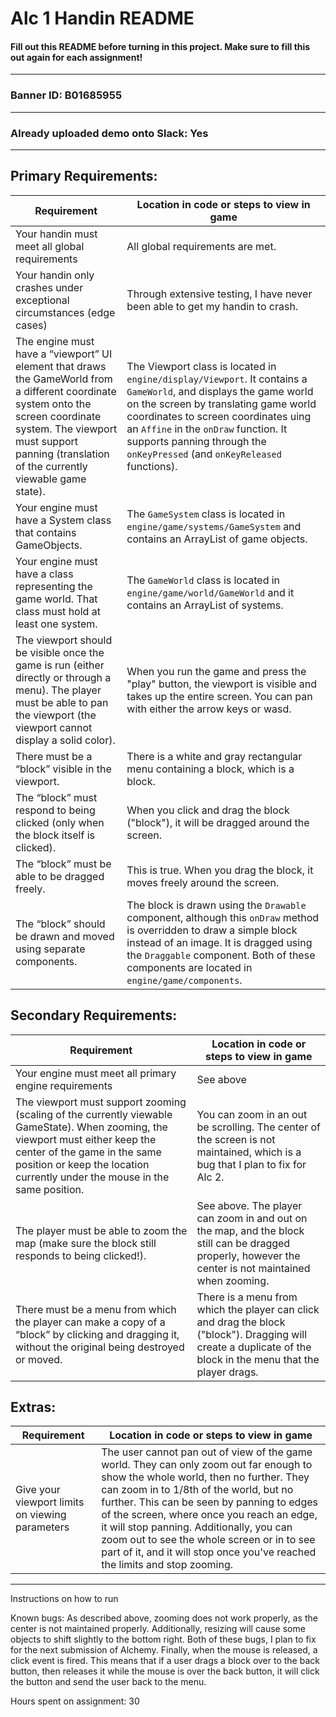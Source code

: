 # Alc 1 Handin README
#### Fill out this README before turning in this project. Make sure to fill this out again for each assignment!
---
### Banner ID: B01685955
---
### Already uploaded demo onto Slack: Yes
---
## Primary Requirements:
| Requirement | Location in code or steps to view in game  |
|---|---|
| Your handin must meet all global requirements | All global requirements are met. |
| Your handin only crashes under exceptional circumstances (edge cases) | Through extensive testing, I have never been able to get my handin to crash. |
| The engine must have a “viewport” UI element that draws the GameWorld from a different coordinate system onto the screen coordinate system. The viewport must support panning (translation of the currently viewable game state). | The Viewport class is located in `engine/display/Viewport`. It contains a `GameWorld`, and displays the game world on the screen by translating game world coordinates to screen coordinates uing an `Affine` in the `onDraw` function. It supports panning through the `onKeyPressed` (and `onKeyReleased` functions).
| Your engine must have a System class that contains GameObjects. | The `GameSystem` class is located in `engine/game/systems/GameSystem` and contains an ArrayList of game objects. |
| Your engine must have a class representing the game world. That class must hold at least one system. | The `GameWorld` class is located in `engine/game/world/GameWorld` and it contains an ArrayList of systems. |
| The viewport should be visible once the game is run (either directly or through a menu). The player must be able to pan the viewport (the viewport cannot display a solid color). | When you run the game and press the "play" button, the viewport is visible and takes up the entire screen. You can pan with either the arrow keys or wasd. |
| There must be a “block” visible in the viewport. | There is a white and gray rectangular menu containing a block, which is a block. |
| The “block” must respond to being clicked (only when the block itself is clicked). | When you click and drag the block ("block"), it will be dragged around the screen. |
| The “block” must be able to be dragged freely. | This is true. When you drag the block, it moves freely around the screen. |
| The “block” should be drawn and moved using separate components. | The block is drawn using the `Drawable` component, although this `onDraw` method is overridden to draw a simple block instead of an image. It is dragged using the `Draggable` component. Both of these components are located in `engine/game/components`. |


## Secondary Requirements:
| Requirement | Location in code or steps to view in game  |
|---|---|
| Your engine must meet all primary engine requirements | See above |
| The viewport must support zooming (scaling of the currently viewable GameState). When zooming, the viewport must either keep the center of the game in the same position or keep the location currently under the mouse in the same position. | You can zoom in an out be scrolling. The center of the screen is not maintained, which is a bug that I plan to fix for Alc 2. |
| The player must be able to zoom the map (make sure the block still responds to being clicked!). | See above. The player can zoom in and out on the map, and the block still can be dragged properly, however the center is not maintained when zooming. |
| There must be a menu from which the player can make a copy of a “block” by clicking and dragging it, without the original being destroyed or moved. | There is a menu from which the player can click and drag the block ("block"). Dragging will create a duplicate of the block in the menu that the player drags. |

## Extras:
| Requirement | Location in code or steps to view in game  |
|---|---|
| Give your viewport limits on viewing parameters | The user cannot pan out of view of the game world. They can only zoom out far enough to show the whole world, then no further. They can zoom in to 1/8th of the world, but no further. This can be seen by panning to edges of the screen, where once you reach an edge, it will stop panning. Additionally, you can zoom out to see the whole screen or in to see part of it, and it will stop once you've reached the limits and stop zooming. |

--------------------------------------------------------------

Instructions on how to run

Known bugs: As described above, zooming does not work properly, as the center is not maintained properly. Additionally, resizing will cause some objects to shift slightly to the bottom right. Both of these bugs, I plan to fix for the next submission of Alchemy. Finally, when the mouse is released, a click event is fired. This means that if a user drags a block over to the back button, then releases it while the mouse is over the back button, it will click the button and send the user back to the menu.

Hours spent on assignment: 30
